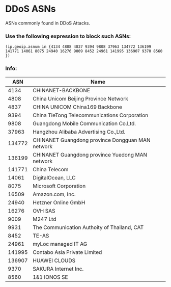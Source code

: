 # DDoS ASNs

ASNs commonly found in DDoS Attacks.

### Use the following expression to block such ASNs:

```
(ip.geoip.asnum in {4134 4808 4837 9394 9808 37963 134772 136199 141771 14061 8075 24940 16276 9009 8452 24961 141995 136907 9370 8560 })
```

### Info:

| ASN    | Name                                             |
| ------ | ------------------------------------------------ |
| 4134   | CHINANET-BACKBONE                                |
| 4808   | China Unicom Beijing Province Network            |
| 4837   | CHINA UNICOM China169 Backbone                   |
| 9394   | China TieTong Telecommunications Corporation     |
| 9808   | Guangdong Mobile Communication Co.Ltd.           |
| 37963  | Hangzhou Alibaba Advertising Co.,Ltd.            |
| 134772 | CHINANET Guangdong province Dongguan MAN network |
| 136199 | CHINANET Guangdong province Yuedong MAN network  |
| 141771 | China Telecom                                    |
| 14061  | DigitalOcean, LLC                                |
| 8075   | Microsoft Corporation                            |
| 16509  | Amazon.com, Inc.                                 |
| 24940  | Hetzner Online GmbH                              |
| 16276  | OVH SAS                                          |
| 9009   | M247 Ltd                                         |
| 9931   | The Communication Authoity of Thailand, CAT      |
| 8452   | TE-AS                                            |
| 24961  | myLoc managed IT AG                              |
| 141995 | Contabo Asia Private Limited                     |
| 136907 | HUAWEI CLOUDS                                    |
| 9370   | SAKURA Internet Inc.                             |
| 8560   | 1&1 IONOS SE                                     |
